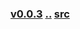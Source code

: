 ### [v0.0.3](https://github.com/littleflute/english/edit/master/voa/learningenglish/readme.md) [..](..) [src](https://learningenglish.voanews.com/programs/radio)

